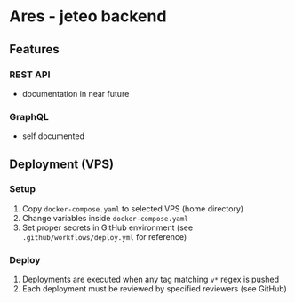 # Ares - jeteo backend

## Features

### REST API 
- documentation in near future

### GraphQL
- self documented

## Deployment (VPS)

### Setup
1. Copy `docker-compose.yaml` to selected VPS (home directory)
2. Change variables inside `docker-compose.yaml`
3. Set proper secrets in GitHub environment (see `.github/workflows/deploy.yml` for reference)

### Deploy
1. Deployments are executed when any tag matching `v*` regex is pushed
2. Each deployment must be reviewed by specified reviewers (see GitHub)